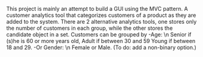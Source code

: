 This project is mainly an attempt to build a GUI using the MVC pattern.
A customer analytics tool that categorizes customers of a product as they are added to the system. There are 2 alternative analytics tools, one stores only the number of customers in each group, while the other stores the candidate object in a set.
Customers can be grouped by 
-Age: \n
 Senior if (s)he is 60 or more years old,
 Adult if between 30 and 59
 Young if between 18 and 29.
-Or Gender: \n
 Female or Male. (To do: add a non-binary option.)
